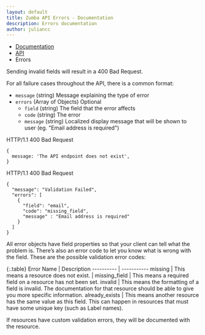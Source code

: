 ```yaml
---
layout: default
title: Zumba API Errors - Documentation
description: Errors documentation
author: juliancc
---
```


<ul class="breadcrumb">
  <li><a href="{{site_url}}/docs">Documentation</a></li>
  <li><a href="{{site_url}}/docs/api">API</a></li>
  <li class="active">Errors</li>
</ul>

Sending invalid fields will result in a 400 Bad Request.

For all failure cases throughout the API, there is a common format:


- `message` (string) Message explaining the type of error
- `errors` (Array of Objects) Optional
  - `field` (string) The field that the error affects
  - `code` (string) The error
  - `message` (string) Localized display message that will be shown to user  (eg. "Email address is required")

HTTP/1.1 400 Bad Request
```
{
  message: 'The API endpoint does not exist',
}
```

HTTP/1.1 400 Bad Request
```
{
  "message": "Validation Failed",
  "errors": [
    {
      "field": "email",
      "code": "missing_field",
      "message" : "Email address is required"
    }
  ]
}
```

All error objects have field properties so that your client can tell what the problem is.
There’s also an error code to let you know what is wrong with the field. These are the possible validation error codes:

{:.table}
Error Name | Description
---------- | -----------
missing | This means a resource does not exist. |
missing_field | This means a required field on a resource has not been set.
invalid	| This means the formatting of a field is invalid. The documentation for that resource should be able to give you more specific information.
already_exists | This means another resource has the same value as this field. This can happen in resources that must have some unique key (such as Label names).

If resources have custom validation errors, they will be documented with the resource.
